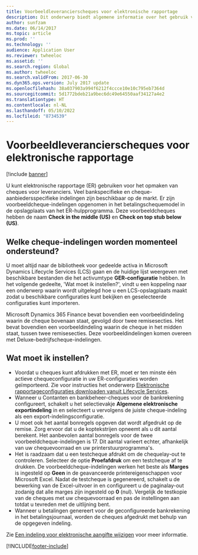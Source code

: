```yaml
---
title: Voorbeeldleverancierscheques voor elektronische rapportage
description: Dit onderwerp biedt algemene informatie over het gebruik van de voorbeeldcheque-indelingen voor elektronische rapportage.
author: sunfzam
ms.date: 06/14/2017
ms.topic: article
ms.prod: ''
ms.technology: ''
audience: Application User
ms.reviewer: twheeloc
ms.assetid: ''
ms.search.region: Global
ms.author: twheeloc
ms.search.validFrom: 2017-06-30
ms.dyn365.ops.version: July 2017 update
ms.openlocfilehash: 38a037903a994f6212f4ccce10e10c795eb7364d
ms.sourcegitcommit: 5d1772bdeb21a9bec6dc49e64550aaf34127a4e2
ms.translationtype: HT
ms.contentlocale: nl-NL
ms.lasthandoff: 05/10/2022
ms.locfileid: "8734539"
---
```

# <a name="electronic-reporting-sample-vendor-checks"></a>Voorbeeldleverancierscheques voor elektronische rapportage

[!include [banner](../includes/banner.md)]

U kunt elektronische rapportage (ER) gebruiken voor het opmaken van cheques voor leveranciers. Veel bankspecifieke en cheque-aanbiedersspecifieke indelingen zijn beschikbaar op de markt. Er zijn voorbeeldcheque-indelingen opgenomen in het betalingschequemodel in de opslagplaats van het ER-hulpprogramma. Deze voorbeeldcheques hebben de naam **Check in the middle (US)** en **Check on top stub below (US)**.

## <a name="what-check-formats-are-currently-supported"></a>Welke cheque-indelingen worden momenteel ondersteund?

U moet altijd naar de bibliotheek voor gedeelde activa in Microsoft Dynamics Lifecycle Services (LCS) gaan en de huidige lijst weergeven met beschikbare bestanden die het activumtype **GER-configuratie** hebben. In het volgende gedeelte, 'Wat moet ik instellen?', vindt u een koppeling naar een onderwerp waarin wordt uitgelegd hoe u een LCS-opslagplaats maakt zodat u beschikbare configuraties kunt bekijken en geselecteerde configuraties kunt importeren.

Microsoft Dynamics 365 Finance bevat bovendien een voorbeeldindeling waarin de cheque bovenaan staat, gevolgd door twee remisesecties. Het bevat bovendien een voorbeeldindeling waarin de cheque in het midden staat, tussen twee remisesecties. Deze voorbeeldindelingen komen overeen met Deluxe-bedrijfscheque-indelingen.

## <a name="what-do-i-have-to-set-up"></a>Wat moet ik instellen?

- Voordat u cheques kunt afdrukken met ER, moet er ten minste één actieve chequeconfiguratie in uw ER-configuraties worden geïmporteerd. Zie voor instructies het onderwerp [Elektronische rapportageconfiguraties downloaden vanuit Lifecycle Services](../../fin-ops-core/dev-itpro/analytics/download-electronic-reporting-configuration-lcs.md).
- Wanneer u Contanten en bankbeheer-cheques voor de bankrekening configureert, schakelt u het selectievakje **Algemene elektronische exportindeling** in en selecteert u vervolgens de juiste cheque-indeling als een export-indelingsconfiguratie.
- U moet ook het aantal bonregels opgeven dat wordt afgedrukt op de remise. Zorg ervoor dat u de koptekstrijen opneemt als u dit aantal berekent. Het aanbevolen aantal bonregels voor de twee voorbeeldcheque-indelingen is 17. Dit aantal varieert echter, afhankelijk van uw chequevoorraad en uw printerstuurprogramma's.
- Het is raadzaam dat u een testcheque afdrukt om de chequelay-out te controleren. Selecteer de optie **Proefafdruk** om een testcheque af te drukken. De voorbeeldcheque-indelingen werken het beste als **Marges** is ingesteld op **Geen** in de geavanceerde printereigenschappen voor Microsoft Excel. Nadat de testcheque is gegenereerd, schakelt u de bewerking van de Excel-uitvoer in en configureert u de paginalay-out zodanig dat alle marges zijn ingesteld op **0** (nul). Vergelijk de testkopie van de cheques met uw chequevoorraad en pas de instellingen aan totdat u tevreden met de uitlijning bent.
- Wanneer u betalingen genereert voor de geconfigureerde bankrekening in het betalingsjournaal, worden de cheques afgedrukt met behulp van de opgegeven indeling.

Zie [Een indeling voor elektronische aangifte wijzigen](../../fin-ops-core/dev-itpro/analytics/modify-electronic-reporting-format-reapply-excel-template.md) voor meer informatie.


[!INCLUDE[footer-include](../../includes/footer-banner.md)]
